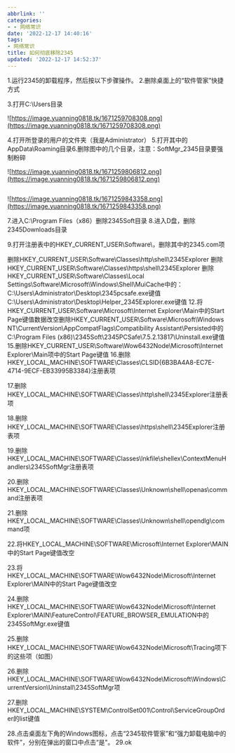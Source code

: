 ```yaml
---
abbrlink: ''
categories:
- - 网络常识
date: '2022-12-17 14:40:16'
tags:
- 网络常识
title: 如何彻底移除2345
updated: '2022-12-17 14:52:37'
---
```

1.运行2345的卸载程序，然后按以下步骤操作。
2.删除桌面上的“软件管家”快捷方式

![]()![]()3.打开C:\Users目录

![]()![https://image.yuanning0818.tk/1671259708308.png](https://image.yuanning0818.tk/1671259708308.png)

4.打开所登录的用户的文件夹（我是Administrator）
![]()![]()5.打开其中的AppData\Roaming目录6.删除图中的几个目录，注意：SoftMgr_2345目录要强制粉碎

![https://image.yuanning0818.tk/1671259806812.png](https://image.yuanning0818.tk/1671259806812.png)

![]()

![https://image.yuanning0818.tk/1671259843358.png](https://image.yuanning0818.tk/1671259843358.png)

7.进入C:\Program Files（x86）删除2345Soft目录
8.进入D盘，删除2345Downloads目录

9.打开注册表中的HKEY_CURRENT_USER\Software\，删除其中的2345.com项

删除HKEY_CURRENT_USER\Software\Classes\http\shell\2345Explorer
删除HKEY_CURRENT_USER\Software\Classes\https\shell\2345Explorer
删除HKEY_CURRENT_USER\Software\Classes\Local Settings\Software\Microsoft\Windows\Shell\MuiCache中的：
C:\Users\Administrator\Desktop\2345pcsafe.exe键值
C:\Users\Administrator\Desktop\Helper_2345Explorer.exe键值
12.将HKEY_CURRENT_USER\Software\Microsoft\Internet Explorer\Main中的Start Page键值数据改空删除HKEY_CURRENT_USER\Software\Microsoft\Windows NT\CurrentVersion\AppCompatFlags\Compatibility Assistant\Persisted中的
C:\Program Files (x86)\2345Soft\2345PCSafe\7.5.2.13817\Uninstall.exe键值
15.删除HKEY_CURRENT_USER\Software\Wow6432Node\Microsoft\Internet Explorer\Main项中的Start Page键值
![]()16.删除HKEY_LOCAL_MACHINE\SOFTWARE\Classes\CLSID{6B3BA4A8-EC7E-4714-9ECF-EB33995B3384}注册表项

17.删除HKEY_LOCAL_MACHINE\SOFTWARE\Classes\http\shell\2345Explorer注册表项

18.删除HKEY_LOCAL_MACHINE\SOFTWARE\Classes\https\shell\2345Explorer注册表项

19.删除HKEY_LOCAL_MACHINE\SOFTWARE\Classes\lnkfile\shellex\ContextMenuHandlers\2345SoftMgr注册表项

20.删除HKEY_LOCAL_MACHINE\SOFTWARE\Classes\Unknown\shell\openas\command注册表项

21.删除HKEY_LOCAL_MACHINE\SOFTWARE\Classes\Unknown\shell\opendlg\command项

![]()22.将HKEY_LOCAL_MACHINE\SOFTWARE\Microsoft\Internet Explorer\MAIN中的Start Page键值改空

![]()23.将HKEY_LOCAL_MACHINE\SOFTWARE\Wow6432Node\Microsoft\Internet Explorer\MAIN中的Start Page键值改空

![]()24.删除HKEY_LOCAL_MACHINE\SOFTWARE\Wow6432Node\Microsoft\Internet Explorer\MAIN\FeatureControl\FEATURE_BROWSER_EMULATION中的2345SoftMgr.exe键值

![]()25.删除HKEY_LOCAL_MACHINE\SOFTWARE\Wow6432Node\Microsoft\Tracing项下的这些项（如图）

![]()26.删除HKEY_LOCAL_MACHINE\SOFTWARE\Wow6432Node\Microsoft\Windows\CurrentVersion\Uninstall\2345SoftMgr项

![]()27.删除HKEY_LOCAL_MACHINE\SYSTEM\ControlSet001\Control\ServiceGroupOrder的list键值

28.点击桌面左下角的Windows图标，点击“2345软件管家”和“强力卸载电脑中的软件”，分别在弹出的窗口中点击“是"。
![]()29.ok
